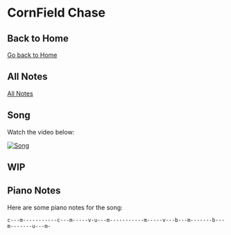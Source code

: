 # CornField Chase

## Back to Home
[Go back to Home](../index.html)
## All Notes
[All Notes](./all.html)

## Song
Watch the video below:

[![Song](https://img.youtube.com/vi/2pglg-hhNXM/0.jpg)](https://www.youtube.com/watch?v=2pglg-hhNXM)


## WIP

## Piano Notes
Here are some piano notes for the song:

```plaintext
c---m-----------c---m-----v-u---m-----------m-----v---b---m-------b---m-------u---m-
